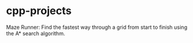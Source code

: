 # cpp-projects

Maze Runner: Find the fastest way through a grid from start to finish using the A* search algorithm.
